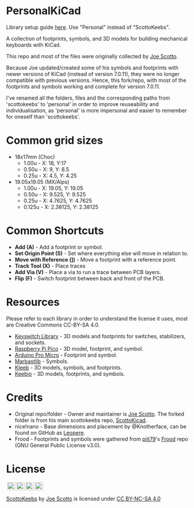 # PersonalKiCad

Library setup guide [here](https://github.com/joe-scotto/scottokeebs/blob/main/Extras/ScottoKicad/README.md). Use "Personal" instead of "ScottoKeebs".

A collection of footprints, symbols, and 3D models for building mechanical keyboards with KiCad.

This repo and most of the files were originally collected by [Joe Scotto](https://github.com/joe-scotto).

Because Joe updated/created some of his symbols and footprints with newer versions of KiCad (instead of version 7.0.11), they were no longer compatible with previous versions. Hence, this fork/repo, with most of the footprints and symbols working and complete for version 7.0.11.

I've renamed all the folders, files and the corresponding paths from 'scottokeebs' to 'personal' in order to improve reuseability and individualisation, as 'personal' is more impersonal and easier to remember for oneself than 'scottokeebs'.

# Common grid sizes

-   18x17mm (Choc)
    -   1.00u - X: 18, Y:17
    -   0.50u - X: 9, Y: 8.5
    -   0.25u - X: 4.5, Y: 4.25
-   19.05x19.05 (MX/Alps)
    -   1.00u - X: 19.05, Y: 19.05
    -   0.50u - X: 9.525, Y: 9.525
    -   0.25u - X: 4.7625, Y: 4.7625
    -   0.125u - X: 2.38125, Y: 2.38125

# Common Shortcuts

-   **Add (A)** - Add a footprint or symbol.
-   **Set Origin Point (S)** - Set where everything else will move in relation to.
-   **Move with Reference (])** - Move a footprint with a reference point.
-   **Track Tool (X)** - Place traces
-   **Add Via (V)** - Place a via to run a trace between PCB layers.
-   **Flip (F)** - Switch footprint between back and front of the PCB.

# Resources

Please refer to each library in order to understand the license it uses, most are Creative Commons CC-BY-SA 4.0.

-   [Keyswitch Library](https://github.com/kiswitch/kiswitch/tree/main) - 3D models and footprints for switches, stabilizers, and sockets.
-   [Raspberry Pi Pico](https://github.com/ncarandini/KiCad-RP-Pico) - 3D model, footprint, and symbol.
-   [Arduino Pro Micro](https://github.com/g200kg/kicad-lib-arduino) - Footprint and symbol.
-   [Marbastlib](https://github.com/ebastler/marbastlib) - Symbols.
-   [Kleeb](https://github.com/crides/kleeb) - 3D models, symbols, and footprints.
-   [Keebio](https://github.com/keebio/Keebio-Parts.pretty) - 3D models, footprints, and symbols.

# Credits

-   Original repo/folder - Owner and maintainer is [Joe Scotto](https://github.com/joe-scotto). The forked folder is from his main scottokeebs repo, [ScottoKicad](https://github.com/joe-scotto/scottokeebs/tree/main/Extras/ScottoKicad).
-   nice!nano - Base dimensions and placement by @Knotherface, can be found on GitHub as [Leopere](https://github.com/Leopere).
-   Frood - Footprints and symbols were gathered from [piit79](https://github.com/piit79)'s [Frood](https://github.com/piit79/Frood) repo (GNU General Public License v3.0).

# License

<img style="height:22px!important;margin-left:3px;vertical-align:text-bottom;" src="https://mirrors.creativecommons.org/presskit/icons/cc.svg?ref=chooser-v1"><img style="height:22px!important;margin-left:3px;vertical-align:text-bottom;" src="https://mirrors.creativecommons.org/presskit/icons/by.svg?ref=chooser-v1"><img style="height:22px!important;margin-left:3px;vertical-align:text-bottom;" src="https://mirrors.creativecommons.org/presskit/icons/nc.svg?ref=chooser-v1"><img style="height:22px!important;margin-left:3px;vertical-align:text-bottom;" src="https://mirrors.creativecommons.org/presskit/icons/sa.svg?ref=chooser-v1"></a></p>

<p xmlns:cc="http://creativecommons.org/ns#" xmlns:dct="http://purl.org/dc/terms/"><a property="dct:title" rel="cc:attributionURL" href="https://github.com/joe-scotto/scottokeebs">ScottoKeebs</a> by <a rel="cc:attributionURL dct:creator" property="cc:attributionName" href="https://github.com/joe-scotto">Joe Scotto</a> is licensed under <a href="http://creativecommons.org/licenses/by-nc-sa/4.0/?ref=chooser-v1" target="_blank" rel="license noopener noreferrer" style="display:inline-block;">CC BY-NC-SA 4.0